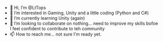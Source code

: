 - 👋 Hi, I’m @LtTops
- 👀 I’m interested in Gaming, Unity and a little coding (Python and C#)
- 🌱 I’m currently learning Unity (again)
- 💞️ I’m looking to collaborate on nothing... need to improve my skills bofoe I feel confident to contribute to teh community
- 📫 How to reach me... not sure I'm ready yet.

<!---
LtTops/LtTops is a ✨ special ✨ repository because its `README.md` (this file) appears on your GitHub profile.
You can click the Preview link to take a look at your changes.
--->

